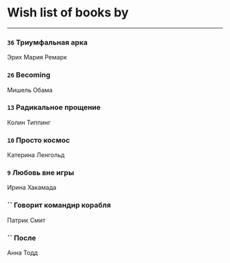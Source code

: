# Wish list of books by [](https://plus.google.com/u/0/104731829794763834502/)
---

### `36` Триумфальная арка
Эрих Мария Ремарк

### `26` Becoming
Мишель Обама

### `13` Радикальное прощение
Колин Типпинг

### `10` Просто космос
Катерина Ленгольд

### `9` Любовь вне игры
Ирина Хакамада

### `` Говорит командир корабля
Патрик Смит

### `` После
Анна Тодд

